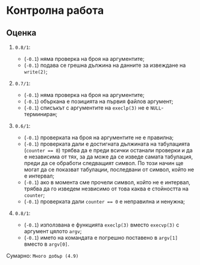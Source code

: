 # Контролна работа

## Оценка

1. `0.8/1`:
    * (`-0.1`) няма проверка на броя на аргументите;
    * (`-0.1`) подава се грешна дължина на данните за извеждане на `write(2)`;

2. `0.7/1`:
    * (`-0.1`) няма проверка на броя на аргументите;
    * (`-0.1`) объркана е позицията на първия файлов аргумент;
    * (`-0.1`) списъкът с аргументите на `execlp(3)` не е `NULL`-терминиран;

3. `0.6/1`:
    * (`-0.1`) проверката на броя на аргументите не е правилна;
    * (`-0.1`) проверката дали е достигната дължината на табулацията (`counter == 8`) трябва да е преди всички останали проверки и да е независима от тях, за да може да се изведе самата табулация, преди да се обработи следващият символ.  По този начин ще могат да се показват табулации, последвани от символ, който не е интервал;
    * (`-0.1`) ако в момента сме прочели символ, който не е интервал, трябва да го изведем незвисимо от това каква е стойността на `counter`; 
    * (`-0.1`) проверката дали `counter == 0` е неправилна и ненужна;

4. `0.8/1`:
    * (`-0.1`) използвана е функцията `execlp(3)` вместо `execvp(3)` с аргумент цялото `argv`;
    * (`-0.1`) името на командата е погрешно поставено в `argv[1]` вместо в `argv[0]`.

Сумарно: `Много добър (4.9)`